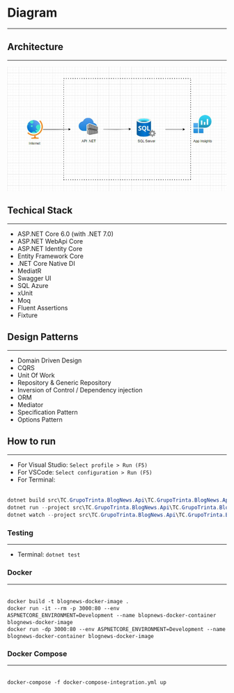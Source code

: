 # Diagram
---

## Architecture
---

![Architecture](Docs/Architecture.jpg)

## Techical Stack
---
- ASP.NET Core 6.0 (with .NET 7.0)
- ASP.NET WebApi Core
- ASP.NET Identity Core
- Entity Framework Core
- .NET Core Native DI
- MediatR
- Swagger UI
- SQL Azure
- xUnit
- Moq
- Fluent Assertions
- Fixture

## Design Patterns
---
- Domain Driven Design
- CQRS
- Unit Of Work
- Repository & Generic Repository
- Inversion of Control / Dependency injection
- ORM
- Mediator
- Specification Pattern
- Options Pattern


## How to run
---

- For Visual Studio: `Select profile > Run (F5)`
- For VSCode: `Select configuration > Run (F5)`
- For Terminal:
```PowerShell

dotnet build src\TC.GrupoTrinta.BlogNews.Api\TC.GrupoTrinta.BlogNews.Api.csproj
dotnet run --project src\TC.GrupoTrinta.BlogNews.Api\TC.GrupoTrinta.BlogNews.Api.csproj --launch-profile http
dotnet watch --project src\TC.GrupoTrinta.BlogNews.Api\TC.GrupoTrinta.BlogNews.Api.csproj run
```

### Testing
---
- Terminal: `dotnet test`

### Docker
---
```Docker

docker build -t blognews-docker-image .
docker run -it --rm -p 3000:80 --env ASPNETCORE_ENVIRONMENT=Development --name blopnews-docker-container blognews-docker-image
docker run -dp 3000:80 --env ASPNETCORE_ENVIRONMENT=Development --name blognews-docker-container blognews-docker-image
```


###  Docker Compose
---
```Docker

docker-compose -f docker-compose-integration.yml up
```
